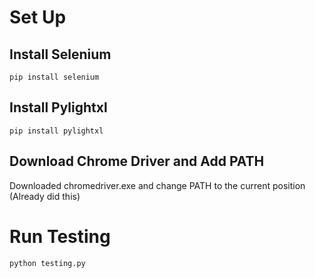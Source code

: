 # Set Up

## Install Selenium
```
pip install selenium
```

## Install Pylightxl
```
pip install pylightxl
```

## Download Chrome Driver and Add PATH

Downloaded chromedriver.exe and change PATH to the current position 
(Already did this)

# Run Testing

```
python testing.py
```